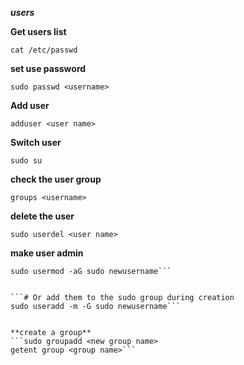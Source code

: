 ***users***


**Get users list**

```cat /etc/passwd```

**set use password**

```sudo passwd <username>```

**Add user**

```adduser <user name>```

**Switch user**

```sudo su```


**check the user group**

```groups <username>```

**delete the user**

```sudo userdel <user name>```

**make user admin**

```# When creating new users, give them appropriate sudo rights
sudo usermod -aG sudo newusername```


```# Or add them to the sudo group during creation
sudo useradd -m -G sudo newusername```


**create a group**
```sudo groupadd <new group name>
getent group <group name>```
